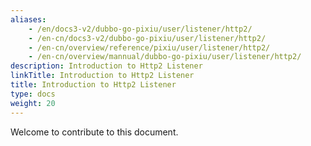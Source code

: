 ```yaml
---
aliases:
    - /en/docs3-v2/dubbo-go-pixiu/user/listener/http2/
    - /en-cn/docs3-v2/dubbo-go-pixiu/user/listener/http2/
    - /en-cn/overview/reference/pixiu/user/listener/http2/
    - /en-cn/overview/mannual/dubbo-go-pixiu/user/listener/http2/
description: Introduction to Http2 Listener
linkTitle: Introduction to Http2 Listener
title: Introduction to Http2 Listener
type: docs
weight: 20
---
```


Welcome to contribute to this document.

